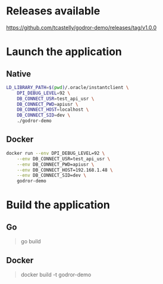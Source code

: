 # Releases available
https://github.com/tcastelly/godror-demo/releases/tag/v1.0.0

# Launch the application
## Native
```bash
LD_LIBRARY_PATH=$(pwd)/.oracle/instantclient \
    DPI_DEBUG_LEVEL=92 \
    DB_CONNECT_USR=test_api_usr \
    DB_CONNECT_PWD=apiusr \
    DB_CONNECT_HOST=localhost \
    DB_CONNECT_SID=dev \
    ./godror-demo
```

## Docker
```bash
docker run --env DPI_DEBUG_LEVEL=92 \
    --env DB_CONNECT_USR=test_api_usr \
    --env DB_CONNECT_PWD=apiusr \
    --env DB_CONNECT_HOST=192.168.1.48 \
    --env DB_CONNECT_SID=dev \
    godror-demo
```

# Build the application

## Go
> go build

## Docker
> docker build -t godror-demo
